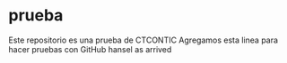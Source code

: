 # prueba
Este repositorio es una prueba de CTCONTIC
Agregamos esta linea para hacer pruebas con GitHub
hansel as arrived
